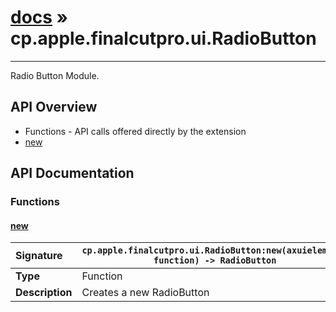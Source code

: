 # [docs](index.md) » cp.apple.finalcutpro.ui.RadioButton
---

Radio Button Module.

## API Overview
* Functions - API calls offered directly by the extension
 * [new](#new)

## API Documentation

### Functions

#### [new](#new)
| <span style="float: left;">**Signature**</span> | <span style="float: left;">`cp.apple.finalcutpro.ui.RadioButton:new(axuielement, function) -> RadioButton` </span>                                                          |
| -----------------------------------------------------|---------------------------------------------------------------------------------------------------------|
| **Type**                                             | Function                                                                                         |
| **Description**                                      | Creates a new RadioButton                                                                                         |

